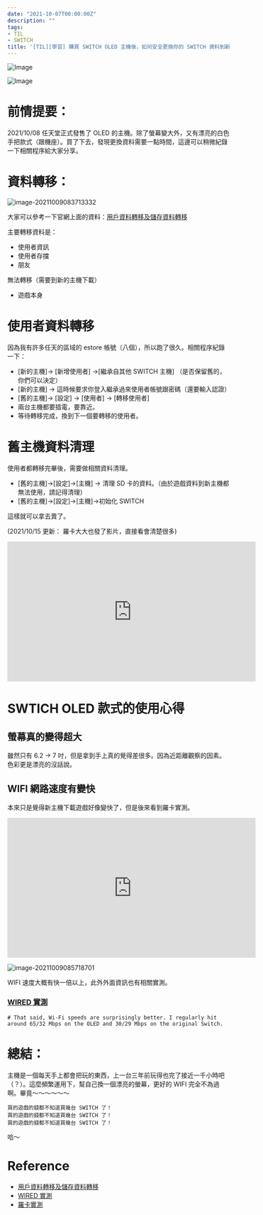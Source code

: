 ```yaml
---
date: "2021-10-07T00:00:00Z"
description: ""
tags:
- TIL
- SWITCH
title: '[TIL][學習] 購買 SWITCH OLED 主機後，如何安全更換你的 SWITCH 資料到新主機?'
---
```


![Image](https://pbs.twimg.com/media/FBLcrNVVUAUnhvi?format=jpg&name=large)

![Image](https://pbs.twimg.com/media/FBLcrNVVEAAg_uJ?format=jpg&name=large)



# 前情提要：

2021/10/08 任天堂正式發售了 OLED 的主機。除了螢幕變大外，又有漂亮的白色手把款式（跟機座）。買了下去，發現更換資料需要一點時間，這邊可以稍微紀錄一下相關程序給大家分享。



# 資料轉移：

![image-20211009083713332](../images/2021//image-20211009083713332.png)

大家可以參考一下官網上面的資料：[用戶資料轉移及儲存資料轉移](https://www.nintendo.tw/switch/support/secondary/transfer.html)

主要轉移資料是：

- 使用者資訊
- 使用者存擋
- 朋友

無法轉移（需要到新的主機下載）

- 遊戲本身



# 使用者資料轉移

因為我有許多任天的區域的 estore 帳號（八個），所以跑了很久。相關程序紀錄一下：

- [新的主機]-> [新增使用者] ->[繼承自其他 SWITCH 主機] （是否保留舊的，你們可以決定）
- [新的主機] -> 這時候要求你登入繼承過來使用者帳號跟密碼（還要輸入認證）
- [舊的主機]-> [設定] -> [使用者] -> [轉移使用者] 
- 兩台主機都要插電，要靠近。
- 等待轉移完成，換到下一個要轉移的使用者。

# 舊主機資料清理

使用者都轉移完畢後，需要做相關資料清理。

- [舊的主機]->[設定]->[主機] -> 清理 SD 卡的資料。（由於遊戲資料到新主機都無法使用，請記得清理）
- [舊的主機]->[設定]->[主機]->初始化 SWITCH

這樣就可以拿去賣了。

(2021/10/15 更新： 羅卡大大也發了影片，直接看會清楚很多)

<iframe width="560" height="315" src="https://www.youtube.com/embed/g_IB0FvCrBo" title="YouTube video player" frameborder="0" allow="accelerometer; autoplay; clipboard-write; encrypted-media; gyroscope; picture-in-picture" allowfullscreen></iframe>



# SWTICH OLED 款式的使用心得

## 螢幕真的變得超大

雖然只有 6.2 -> 7 吋，但是拿到手上真的覺得差很多。因為近距離觀察的因素。 色彩更是漂亮的沒話說。

## WIFI 網路速度有變快

本來只是覺得新主機下載遊戲好像變快了，但是後來看到羅卡實測。

<iframe width="560" height="315" src="https://www.youtube.com/embed/6ZBa_88cOwg" title="YouTube video player" frameborder="0" allow="accelerometer; autoplay; clipboard-write; encrypted-media; gyroscope; picture-in-picture" allowfullscreen></iframe>

![image-20211009085718701](../images/2021/image-20211009085718701.png)

WIFI  速度大概有快一倍以上，此外外面資訊也有相關實測。

### [WIRED 實測](https://www.wired.com/review/nintendo-switch-oled/)

```
# That said, Wi-Fi speeds are surprisingly better. I regularly hit around 65/32 Mbps on the OLED and 30/29 Mbps on the original Switch.
```



# 總結：

主機是一個每天手上都會把玩的東西，上一台三年前玩得也完了接近一千小時吧（？）。這麼頻繁運用下，幫自己換一個漂亮的螢幕，更好的 WIFI 完全不為過啊。畢竟～～～～～～

```
買的遊戲的錢都不知道買幾台 SWITCH 了！
買的遊戲的錢都不知道買幾台 SWITCH 了！
買的遊戲的錢都不知道買幾台 SWITCH 了！
```

哈～



# Reference

- [用戶資料轉移及儲存資料轉移](https://www.nintendo.tw/switch/support/secondary/transfer.html)
- [WIRED 實測](https://www.wired.com/review/nintendo-switch-oled/)
- [羅卡實測](https://www.youtube.com/watch?v=6ZBa_88cOwg)
